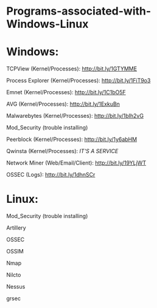 # Programs-associated-with-Windows-Linux
# Windows:
TCPView (Kernel/Processes):           http://bit.ly/1GTYMME

Process Explorer (Kernel/Processes):  http://bit.ly/1FiT9o3

Emnet (Kernel/Processes):             http://bit.ly/1C1bO5F

AVG (Kernel/Processes):               http://bit.ly/1ExkuBn

Malwarebytes (Kernel/Processes):      http://bit.ly/1bIh2vG

Mod_Security (trouble installing)

Peerblock (Kernel/Processes):         http://bit.ly/1y6abHM

Qwinsta (Kernel/Processes):           *IT'S A SERVICE*

Network Miner (Web/Email/Client):     http://bit.ly/19YLjWT

OSSEC (Logs):                         http://bit.ly/1dhnSCr


# Linux:
Mod_Security (trouble installing)

Artillery

OSSEC

OSSIM

Nmap

Nilcto

Nessus

grsec

